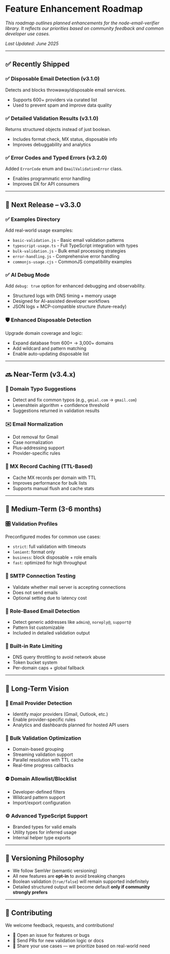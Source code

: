 # Feature Enhancement Roadmap

_This roadmap outlines planned enhancements for the node-email-verifier library. It reflects our
priorities based on community feedback and common developer use cases._

_Last Updated: June 2025_

---

## ✅ Recently Shipped

### ✅ Disposable Email Detection (v3.1.0)

Detects and blocks throwaway/disposable email services.

- Supports 600+ providers via curated list
- Used to prevent spam and improve data quality

### ✅ Detailed Validation Results (v3.1.0)

Returns structured objects instead of just boolean.

- Includes format check, MX status, disposable info
- Improves debuggability and analytics

### ✅ Error Codes and Typed Errors (v3.2.0)

Added `ErrorCode` enum and `EmailValidationError` class.

- Enables programmatic error handling
- Improves DX for API consumers

---

## 🚀 Next Release – v3.3.0

### ✅ Examples Directory

Add real-world usage examples:

- `basic-validation.js` - Basic email validation patterns
- `typescript-usage.ts` - Full TypeScript integration with types
- `bulk-validation.js` - Bulk email processing strategies
- `error-handling.js` - Comprehensive error handling
- `commonjs-usage.cjs` - CommonJS compatibility examples

### ✅ AI Debug Mode

Add `debug: true` option for enhanced debugging and observability.

- Structured logs with DNS timing + memory usage
- Designed for AI-assisted developer workflows
- JSON logs + MCP-compatible structure (future-ready)

### 🛡️ Enhanced Disposable Detection

Upgrade domain coverage and logic:

- Expand database from 600+ → 3,000+ domains
- Add wildcard and pattern matching
- Enable auto-updating disposable list

---

## 🔜 Near-Term (v3.4.x)

### 🧠 Domain Typo Suggestions

- Detect and fix common typos (e.g., `gmial.com` → `gmail.com`)
- Levenshtein algorithm + confidence threshold
- Suggestions returned in validation results

### ✉️ Email Normalization

- Dot removal for Gmail
- Case normalization
- Plus-addressing support
- Provider-specific rules

### 💾 MX Record Caching (TTL-Based)

- Cache MX records per domain with TTL
- Improves performance for bulk lists
- Supports manual flush and cache stats

---

## 🧪 Medium-Term (3-6 months)

### 🎛️ Validation Profiles

Preconfigured modes for common use cases:

- `strict`: full validation with timeouts
- `lenient`: format only
- `business`: block disposable + role emails
- `fast`: optimized for high throughput

### 🔌 SMTP Connection Testing

- Validate whether mail server is accepting connections
- Does not send emails
- Optional setting due to latency cost

### 👤 Role-Based Email Detection

- Detect generic addresses like `admin@`, `noreply@`, `support@`
- Pattern list customizable
- Included in detailed validation output

### 🚦 Built-in Rate Limiting

- DNS query throttling to avoid network abuse
- Token bucket system
- Per-domain caps + global fallback

---

## 🔮 Long-Term Vision

### 🧠 Email Provider Detection

- Identify major providers (Gmail, Outlook, etc.)
- Enable provider-specific rules
- Analytics and dashboards planned for hosted API users

### 🧩 Bulk Validation Optimization

- Domain-based grouping
- Streaming validation support
- Parallel resolution with TTL cache
- Real-time progress callbacks

### ⛔ Domain Allowlist/Blocklist

- Developer-defined filters
- Wildcard pattern support
- Import/export configuration

### ⚙️ Advanced TypeScript Support

- Branded types for valid emails
- Utility types for inferred usage
- Internal helper type exports

---

## 🔄 Versioning Philosophy

- We follow SemVer (semantic versioning)
- All new features are **opt-in** to avoid breaking changes
- Boolean validation (`true/false`) will remain supported indefinitely
- Detailed structured output will become default **only if community strongly prefers**

---

## 🧠 Contributing

We welcome feedback, requests, and contributions!

- 📣 Open an issue for features or bugs
- 🔧 Send PRs for new validation logic or docs
- 💬 Share your use cases — we prioritize based on real-world need

